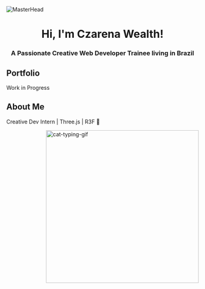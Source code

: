 ![MasterHead](https://user-images.githubusercontent.com/10498744/210012254-234538ff-d198-48aa-8964-37e6fd45d227.gif)

<h1 align="center">Hi, I'm Czarena Wealth!</h1>
<h3 align="center">A Passionate Creative Web Developer Trainee living in Brazil</h3>

<h2 align='left'>Portfolio</h2>
<p>Work in Progress</p>

<h2>About Me</h2>
<p>Creative Dev Intern | Three.js | R3F 👾</p>

<img align='right' alt="cat-typing-gif" width='400' src='https://auftechnique.com/wp-content/uploads/2020/05/cat-typing.gif'>




